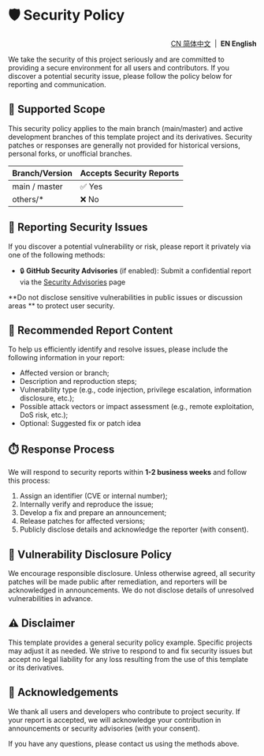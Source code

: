 # 🛡️ Security Policy

<!--suppress HtmlDeprecatedAttribute -->
<p align="right">
  <a href="https://github.com/ArcesTeam/infra-docker/blob/main/.github/lang/zh-CN/SECURITY.md" title="简体中文">CN 简体中文</a> &nbsp;|&nbsp;
  <strong>EN English</strong>
</p>

We take the security of this project seriously and are committed to providing a
secure environment for all users and contributors. If you discover a potential
security issue, please follow the policy below for reporting and communication.

## 📅 Supported Scope

This security policy applies to the main branch (main/master) and active
development branches of this template project and its derivatives. Security
patches or responses are generally not provided for historical versions,
personal forks, or unofficial branches.

| Branch/Version | Accepts Security Reports |
|----------------|--------------------------|
| main / master  | ✅ Yes                    |
| others/*       | ❌ No                     |

## 🐞 Reporting Security Issues

If you discover a potential vulnerability or risk, please report it privately
via one of the following methods:

- 🔒 **GitHub Security Advisories** (if enabled): Submit a confidential report
  via
  the [Security Advisories](https://github.com/ArcesTeam/infra-docker/security/advisories)
  page

**Do not disclose sensitive vulnerabilities in public issues or discussion areas
** to protect user security.

## 📝 Recommended Report Content

To help us efficiently identify and resolve issues, please include the following
information in your report:

- Affected version or branch;
- Description and reproduction steps;
- Vulnerability type (e.g., code injection, privilege escalation, information
  disclosure, etc.);
- Possible attack vectors or impact assessment (e.g., remote exploitation, DoS
  risk, etc.);
- Optional: Suggested fix or patch idea

## ⏱️ Response Process

We will respond to security reports within **1-2 business weeks** and follow
this
process:

1. Assign an identifier (CVE or internal number);
2. Internally verify and reproduce the issue;
3. Develop a fix and prepare an announcement;
4. Release patches for affected versions;
5. Publicly disclose details and acknowledge the reporter (with consent).

## 🔏 Vulnerability Disclosure Policy

We encourage responsible disclosure. Unless otherwise agreed, all security
patches will be made public after remediation, and reporters will be
acknowledged in announcements. We do not disclose details of unresolved
vulnerabilities in advance.

## ⚠️ Disclaimer

This template provides a general security policy example. Specific projects may
adjust it as needed. We strive to respond to and fix security issues but accept
no legal liability for any loss resulting from the use of this template or its
derivatives.

## 🙏 Acknowledgements

We thank all users and developers who contribute to project security. If your
report is accepted, we will acknowledge your contribution in announcements or
security advisories (with your consent).

If you have any questions, please contact us using the methods above.
